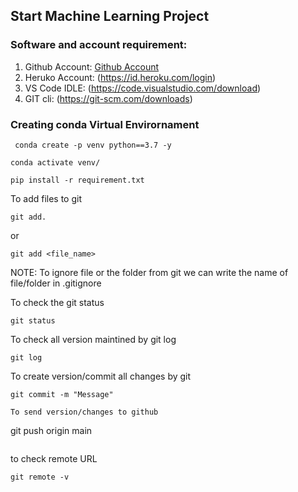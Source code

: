 ## Start Machine Learning Project

### Software and account requirement:

1. Github Account:
[Github Account](https://github.com)
2. Heruko Account: (https://id.heroku.com/login)
3. VS Code IDLE: (https://code.visualstudio.com/download)
4. GIT cli: (https://git-scm.com/downloads)

### Creating conda Virtual Envirornament
```
 conda create -p venv python==3.7 -y
 ```

 ```
 conda activate venv/
 ```


 ```
 pip install -r requirement.txt
 ```
 

 To add files to git
 ```
 git add.
 ```

 or
 ```
 git add <file_name>
 ```

NOTE: To ignore file or the folder from git we can write the name of file/folder in .gitignore

To check the git status
```
git status
```
To check all version maintined by git log
```
git log
```

To create version/commit all changes by git
```
git commit -m "Message"

To send version/changes to github
```
git push origin main
```

```
to check remote URL
```
git remote -v
```


